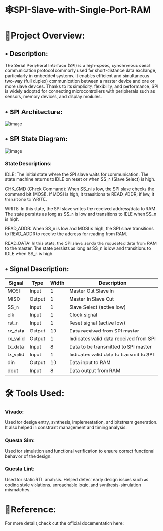 # 🕸️SPI-Slave-with-Single-Port-RAM

# 📌Project Overview: 

##  • Description: 
The Serial Peripheral Interface (SPI) is a high-speed, synchronous serial 
communication protocol commonly used for short-distance data exchange, 
particularly in embedded systems. It enables efficient and simultaneous two-way (full 
duplex) communication between a master device and one or more slave devices. 
Thanks to its simplicity, flexibility, and performance, SPI is widely adopted for 
connecting microcontrollers with peripherals such as sensors, memory devices, and 
display modules. 


## • SPI Architecture: 
![image](https://github.com/user-attachments/assets/8cad3e3e-252d-45bc-b5fa-a36bc2009a0a)


## • SPI State Diagram: 
![image](https://github.com/user-attachments/assets/6dc7f7e0-0793-4b1b-83db-6d60c802dcbc)
### State Descriptions:
IDLE: The initial state where the SPI slave waits for communication. The state machine returns to IDLE on reset or when SS_n (Slave Select) is high.

CHK_CMD (Check Command): When SS_n is low, the SPI slave checks the command bit (MOSI). If MOSI is high, it transitions to READ_ADDR; if low, it transitions to WRITE.

WRITE: In this state, the SPI slave writes the received address/data to RAM. The state persists as long as SS_n is low and transitions to IDLE when SS_n is high.

READ_ADDR: When SS_n is low and MOSI is high, the SPI slave transitions to READ_ADDR to receive the address for reading from RAM.

READ_DATA: In this state, the SPI slave sends the requested data from RAM to the master. The state persists as long as SS_n is low and transitions to IDLE when SS_n is high.


## • Signal Description:
| Signal     | Type   | Width | Description                                  |
|------------|--------|--------|---------------------------------------------|
| MOSI       | Input  | 1      | Master Out Slave In                         |
| MISO       | Output | 1      | Master In Slave Out                         |
| SS_n       | Input  | 1      | Slave Select (active low)                   |
| clk        | Input  | 1      | Clock signal                                |
| rst_n      | Input  | 1      | Reset signal (active low)                   |
| rx_data    | Output | 10     | Data received from SPI master               |
| rx_valid   | Output | 1      | Indicates valid data received from SPI      |
| tx_data    | Input  | 8      | Data to be transmitted to SPI master        |
| tx_valid   | Input  | 1      | Indicates valid data to transmit to SPI     |
| din        | Output | 10     | Data input to RAM                           |
| dout       | Input  | 8      | Data output from RAM                        |

# 🛠️ Tools Used:
### Vivado:
Used for design entry, synthesis, implementation, and bitstream generation. It also helped in constraint management and timing analysis.

### Questa Sim:
Used for simulation and functional verification to ensure correct functional behavior of the design.

### Questa Lint:
Used for static RTL analysis. Helped detect early design issues such as coding style violations, unreachable logic, and synthesis-simulation mismatches.

# 📕Reference:
For more details,check out the official documentation here:



